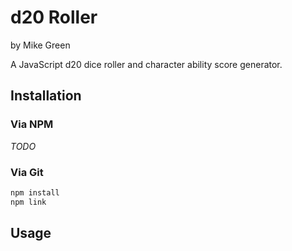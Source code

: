 # d20 Roller

by Mike Green

A JavaScript d20 dice roller and character ability score generator.

## Installation

### Via NPM
_TODO_

### Via Git
```bash
npm install
npm link
```

## Usage
